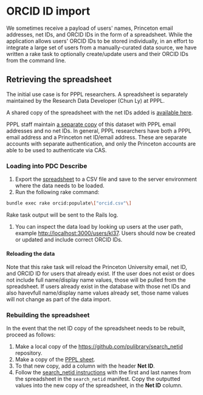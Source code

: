 # ORCID ID import

We sometimes receive a payload of users' names, Princeton email addresses, net IDs, and ORCID IDs in the form of a spreadsheet.  While the application allows users' ORCID IDs to be stored individually, in an effort to integrate a large set of users from a manually-curated data source, we have written a rake task to optionally create/update users and their ORCID IDs from the command line.

## Retrieving the spreadsheet

The initial use case is for PPPL researchers.  A spreadsheet is separately maintained by the Research Data Developer (Chun Ly) at PPPL.

A shared copy of the spreadsheet with the net IDs added is [available here](https://docs.google.com/spreadsheets/d/1U6AuWCLogVGBcNXmH4p6o8ZQc2nleyt0s0TedOpNkC0/edit#gid=0).

PPPL staff maintain [a separate copy](https://docs.google.com/spreadsheets/d/1DYt7lpmy6RMqXXDNXvsIPWn0Aerw390ceBYfQl61um4/edit#gid=0) of this dataset with PPPL email addresses and no net IDs.  In general, PPPL researchers have both a PPPL email address and a Princeton net ID/email address.  These are separate accounts with separate authentication, and only the Princeton accounts are able to be used to authenticate via CAS.

### Loading into PDC Describe

1. Export the [spreadsheet](https://docs.google.com/spreadsheets/d/1U6AuWCLogVGBcNXmH4p6o8ZQc2nleyt0s0TedOpNkC0/edit#gid=0) to a CSV file and save to the server environment where the data needs to be loaded.
1. Run the following rake command:
  ```bash
  bundle exec rake orcid:populate\["orcid.csv"\]
  ```
  Rake task output will be sent to the Rails log.
1. You can inspect the data load by looking up users at the user path, example [http://localhost:3000/users/kl37](http://localhost:3000/users/kl37).  Users should now be created or updated and include correct ORCID IDs.

#### Reloading the data

Note that this rake task will reload the Princeton University email, net ID, and ORCID ID for users that already exist.  If the user does not exist or does not include full name/display name values, those will be pulled from the spreadsheet.  If users already exist in the database with those net IDs and also havevfull name/display name values already set, those name values will not change as part of the data import.


### Rebuilding the spreadsheet

In the event that the net ID copy of the spreadsheet needs to be rebuilt, proceed as follows:

1. Make a local copy of the https://github.com/pulibrary/search_netid repository.
1. Make a copy of the [PPPL sheet](https://docs.google.com/spreadsheets/d/1DYt7lpmy6RMqXXDNXvsIPWn0Aerw390ceBYfQl61um4/edit#gid=0).
1. To that new copy, add a column with the header **Net ID**.
1. Follow the [search_netid instructions](https://github.com/pulibrary/search_netid#instructions) with the first and last names from the spreadsheet in the `search_netid` manifest.  Copy the outputted values into the new copy of the spreadsheet, in the **Net ID** column.

